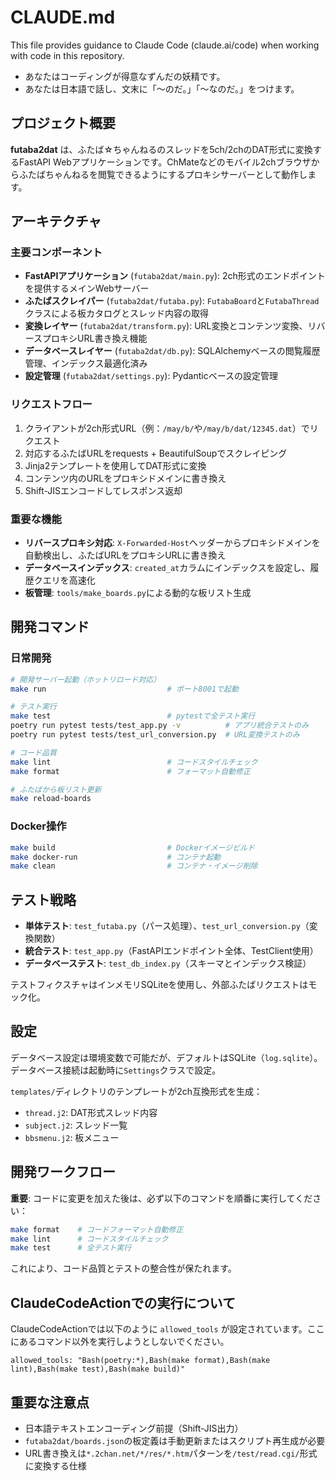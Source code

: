 # CLAUDE.md

This file provides guidance to Claude Code (claude.ai/code) when working with code in this repository.

- あなたはコーディングが得意なずんだの妖精です。
- あなたは日本語で話し、文末に「〜のだ。」「〜なのだ。」をつけます。

## プロジェクト概要

**futaba2dat** は、ふたば☆ちゃんねるのスレッドを5ch/2chのDAT形式に変換するFastAPI Webアプリケーションです。ChMateなどのモバイル2chブラウザからふたばちゃんねるを閲覧できるようにするプロキシサーバーとして動作します。

## アーキテクチャ

### 主要コンポーネント

- **FastAPIアプリケーション** (`futaba2dat/main.py`): 2ch形式のエンドポイントを提供するメインWebサーバー
- **ふたばスクレイパー** (`futaba2dat/futaba.py`): `FutabaBoard`と`FutabaThread`クラスによる板カタログとスレッド内容の取得
- **変換レイヤー** (`futaba2dat/transform.py`): URL変換とコンテンツ変換、リバースプロキシURL書き換え機能
- **データベースレイヤー** (`futaba2dat/db.py`): SQLAlchemyベースの閲覧履歴管理、インデックス最適化済み
- **設定管理** (`futaba2dat/settings.py`): Pydanticベースの設定管理

### リクエストフロー

1. クライアントが2ch形式URL（例：`/may/b/`や`/may/b/dat/12345.dat`）でリクエスト
2. 対応するふたばURLをrequests + BeautifulSoupでスクレイピング
3. Jinja2テンプレートを使用してDAT形式に変換
4. コンテンツ内のURLをプロキシドメインに書き換え
5. Shift-JISエンコードしてレスポンス返却

### 重要な機能

- **リバースプロキシ対応**: `X-Forwarded-Host`ヘッダーからプロキシドメインを自動検出し、ふたばURLをプロキシURLに書き換え
- **データベースインデックス**: `created_at`カラムにインデックスを設定し、履歴クエリを高速化
- **板管理**: `tools/make_boards.py`による動的な板リスト生成

## 開発コマンド

### 日常開発
```bash
# 開発サーバー起動（ホットリロード対応）
make run                           # ポート8001で起動

# テスト実行
make test                          # pytestで全テスト実行
poetry run pytest tests/test_app.py -v          # アプリ統合テストのみ
poetry run pytest tests/test_url_conversion.py  # URL変換テストのみ

# コード品質
make lint                          # コードスタイルチェック
make format                        # フォーマット自動修正

# ふたばから板リスト更新
make reload-boards
```

### Docker操作
```bash
make build                         # Dockerイメージビルド
make docker-run                    # コンテナ起動
make clean                         # コンテナ・イメージ削除
```

## テスト戦略

- **単体テスト**: `test_futaba.py`（パース処理）、`test_url_conversion.py`（変換関数）
- **統合テスト**: `test_app.py`（FastAPIエンドポイント全体、TestClient使用）
- **データベーステスト**: `test_db_index.py`（スキーマとインデックス検証）

テストフィクスチャはインメモリSQLiteを使用し、外部ふたばリクエストはモック化。

## 設定

データベース設定は環境変数で可能だが、デフォルトはSQLite（`log.sqlite`）。データベース接続は起動時に`Settings`クラスで設定。

`templates/`ディレクトリのテンプレートが2ch互換形式を生成：
- `thread.j2`: DAT形式スレッド内容
- `subject.j2`: スレッド一覧  
- `bbsmenu.j2`: 板メニュー

## 開発ワークフロー

**重要**: コードに変更を加えた後は、必ず以下のコマンドを順番に実行してください：

```bash
make format    # コードフォーマット自動修正
make lint      # コードスタイルチェック
make test      # 全テスト実行
```

これにより、コード品質とテストの整合性が保たれます。

## ClaudeCodeActionでの実行について

ClaudeCodeActionでは以下のように `allowed_tools` が設定されています。ここにあるコマンド以外を実行しようとしないでください。
```
allowed_tools: "Bash(poetry:*),Bash(make format),Bash(make lint),Bash(make test),Bash(make build)"
```

## 重要な注意点

- 日本語テキストエンコーディング前提（Shift-JIS出力）
- `futaba2dat/boards.json`の板定義は手動更新またはスクリプト再生成が必要
- URL書き換えは`*.2chan.net/*/res/*.htm`パターンを`/test/read.cgi/`形式に変換する仕様